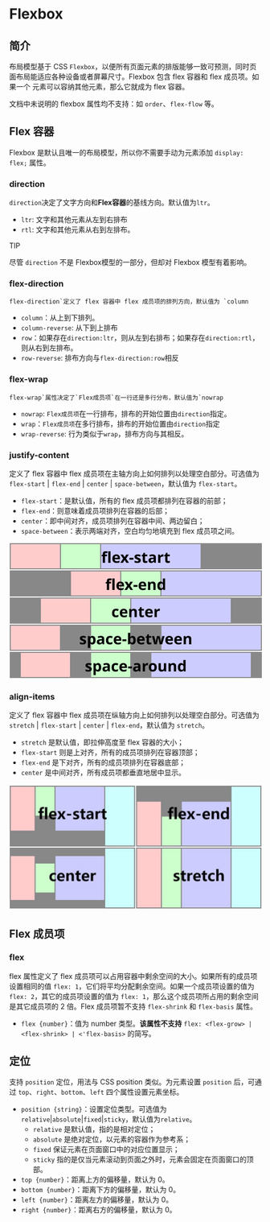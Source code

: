 # Flexbox

## 简介

布局模型基于 CSS `Flexbox`，以便所有页面元素的排版能够一致可预测，同时页面布局能适应各种设备或者屏幕尺寸。Flexbox 包含 flex 容器和 flex 成员项。如果一个 元素可以容纳其他元素，那么它就成为 flex 容器。

文档中未说明的 flexbox 属性均不支持：如 `order`、`flex-flow` 等。

## Flex 容器

Flexbox 是默认且唯一的布局模型，所以你不需要手动为元素添加 `display: flex;` 属性。

### direction

`direction`决定了文字方向和**Flex容器**的基线方向。默认值为`ltr`。

- `ltr`: 文字和其他元素从左到右排布
- `rtl`: 文字和其他元素从右到左排布。

TIP

尽管 `direction` 不是 Flexbox模型的一部分，但却对 Flexbox 模型有着影响。

### flex-direction

```
flex-direction`定义了 flex 容器中 flex 成员项的排列方向，默认值为 `column
```

- `column`：从上到下排列。
 - `column-reverse`: 从下到上排布
 - `row`：如果存在`direction:ltr`，则从左到右排布；如果存在`direction:rtl`，则从右到左排布。
- `row-reverse`: 排布方向与`flex-direction:row`相反

### flex-wrap

```
flex-wrap`属性决定了`Flex成员项`在一行还是多行分布，默认值为`nowrap
```

- `nowrap`: `Flex成员项`在一行排布，排布的开始位置由`direction`指定。
- `wrap`：`Flex成员项`在多行排布，排布的开始位置由`direction`指定
- `wrap-reverse`: 行为类似于`wrap`，排布方向与其相反。

### justify-content

定义了 flex 容器中 flex 成员项在主轴方向上如何排列以处理空白部分。可选值为 `flex-start` | `flex-end` | `center` | `space-between`，默认值为 `flex-start`。

- `flex-start`：是默认值，所有的 flex 成员项都排列在容器的前部；
- `flex-end`：则意味着成员项排列在容器的后部；
- `center`：即中间对齐，成员项排列在容器中间、两边留白；
- `space-between`：表示两端对齐，空白均匀地填充到 flex 成员项之间。

![img](../../../_images/css-flex1.svg)

### align-items

定义了 flex 容器中 flex 成员项在纵轴方向上如何排列以处理空白部分。可选值为 `stretch` | `flex-start` | `center` | `flex-end`，默认值为 `stretch`。

- `stretch` 是默认值，即拉伸高度至 flex 容器的大小；
- `flex-start` 则是上对齐，所有的成员项排列在容器顶部；
- `flex-end` 是下对齐，所有的成员项排列在容器底部；
- `center` 是中间对齐，所有成员项都垂直地居中显示。

![img](../../../_images/css-flex-2.png)

## Flex 成员项

### flex

flex 属性定义了 flex 成员项可以占用容器中剩余空间的大小。如果所有的成员项设置相同的值 `flex: 1`，它们将平均分配剩余空间。如果一个成员项设置的值为 `flex: 2`，其它的成员项设置的值为 `flex: 1`，那么这个成员项所占用的剩余空间是其它成员项的 2 倍。Flex 成员项暂不支持 `flex-shrink` 和 `flex-basis` 属性。

- `flex {number}`：值为 number 类型。**该属性不支持** `flex: <flex-grow> | <flex-shrink> | <'flex-basis>` 的简写。

## 定位

支持 `position` 定位，用法与 CSS position 类似。为元素设置 `position` 后，可通过 `top`、`right`、`bottom`、`left` 四个属性设置元素坐标。

- `position {string}`：设置定位类型。可选值为`relative`|`absolute`|`fixed`|`sticky`，默认值为`relative`。
	- `relative` 是默认值，指的是相对定位；
    - `absolute` 是绝对定位，以元素的容器作为参考系；
    - `fixed` 保证元素在页面窗口中的对应位置显示；
    - `sticky` 指的是仅当元素滚动到页面之外时，元素会固定在页面窗口的顶部。
- `top {number}`：距离上方的偏移量，默认为 0。
- `bottom {number}`：距离下方的偏移量，默认为 0。
- `left {number}`：距离左方的偏移量，默认为 0。
- `right {number}`：距离右方的偏移量，默认为 0。